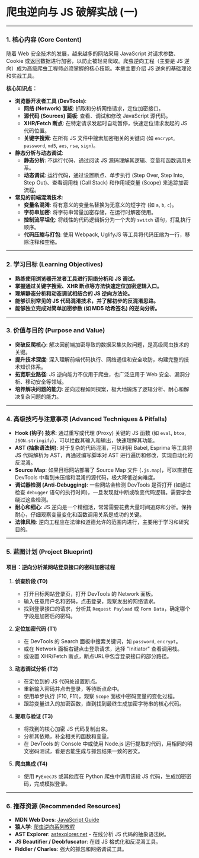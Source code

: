 # 爬虫逆向与 JS 破解实战 (一)

---

### 1. 核心内容 (Core Content)

随着 Web 安全技术的发展，越来越多的网站采用 JavaScript 对请求参数、Cookie 或返回数据进行加密，以防止被轻易爬取。爬虫逆向工程（主要是 JS 逆向）成为高级爬虫工程师必须掌握的核心技能。本章主要介绍 JS 逆向的基础理论和实战工具。

**核心知识点：**
- **浏览器开发者工具 (DevTools)**:
    - **网络 (Network) 面板**: 抓取和分析网络请求，定位加密接口。
    - **源代码 (Sources) 面板**: 查看、调试和修改 JavaScript 源代码。
    - **XHR/Fetch 断点**: 在特定请求发起时自动暂停，快速定位请求发起的 JS 代码位置。
    - **关键字搜索**: 在所有 JS 文件中搜索加密相关的关键词 (如 `encrypt`, `password`, `md5`, `aes`, `rsa`, `sign`)。
- **静态分析与动态调试**:
    - **静态分析**: 不运行代码，通过阅读 JS 源码理解其逻辑、变量和函数调用关系。
    - **动态调试**: 运行代码，通过设置断点、单步执行 (Step Over, Step Into, Step Out)、查看调用栈 (Call Stack) 和作用域变量 (Scope) 来追踪加密流程。
- **常见的前端混淆技术**:
    - **变量名混淆**: 将有意义的变量名替换为无意义的短字符 (如 `a`, `b`, `c`)。
    - **字符串加密**: 将字符串常量加密存储，在运行时解密使用。
    - **控制流平坦化**: 将线性的代码逻辑拆分为一个大的 `switch` 语句，打乱执行顺序。
    - **代码压缩与打包**: 使用 Webpack, UglifyJS 等工具将代码压缩为一行，移除注释和空格。

---

### 2. 学习目标 (Learning Objectives)

- **熟练使用浏览器开发者工具进行网络分析和 JS 调试。**
- **掌握通过关键字搜索、XHR 断点等方法快速定位加密逻辑入口。**
- **理解静态分析和动态调试相结合的 JS 逆向方法论。**
- **能够识别常见的 JS 代码混淆技术，并了解初步的反混淆思路。**
- **能够独立完成对简单加密参数 (如 MD5 哈希签名) 的逆向分析。**

---

### 3. 价值与目的 (Purpose and Value)

- **突破反爬核心**: 解决因前端加密导致的数据采集失败问题，是高级爬虫技术的关键。
- **提升技术深度**: 深入理解前端代码执行、网络通信和安全攻防，构建完整的技术知识体系。
- **拓宽职业路径**: JS 逆向能力不仅用于爬虫，也广泛应用于 Web 安全、漏洞分析、移动安全等领域。
- **培养解决问题的能力**: 逆向过程如同探案，极大地锻炼了逻辑分析、耐心和解决复杂问题的能力。

---

### 4. 高级技巧与注意事项 (Advanced Techniques & Pitfalls)

- **Hook (钩子) 技术**: 通过重写或代理 (Proxy) 关键的 JS 函数 (如 `eval`, `btoa`, `JSON.stringify`)，可以拦截其输入和输出，快速理解其功能。
- **AST (抽象语法树)**: 对于复杂的代码混淆，可以利用 Babel, Esprima 等工具将 JS 代码解析为 AST，再通过编写脚本对 AST 进行遍历和修改，实现自动化的反混淆。
- **Source Map**: 如果目标网站部署了 Source Map 文件 (`.js.map`)，可以直接在 DevTools 中看到未压缩和混淆的源代码，极大降低逆向难度。
- **调试器检测 (Anti-Debugging)**: 一些网站会检测 DevTools 是否打开 (如通过检查 `debugger` 语句的执行时间)，一旦发现就中断或改变代码逻辑。需要学会绕过这些检测。
- **耐心和细心**: JS 逆向是一个精细活，常常需要花费大量时间追踪和分析。保持耐心，仔细观察变量变化和函数调用关系是成功的关键。
- **法律风险**: 逆向工程应在法律和道德允许的范围内进行，主要用于学习和研究目的。

---

### 5. 蓝图计划 (Project Blueprint)

#### 项目：逆向分析某网站登录接口的密码加密过程

1.  **侦查阶段 (T0)**
    -   打开目标网站登录页，打开 DevTools 的 Network 面板。
    -   输入任意用户名和密码，点击登录，观察发出的网络请求。
    -   找到登录接口的请求，分析其 `Request Payload` 或 `Form Data`，确定哪个字段是加密后的密码。

2.  **定位加密代码 (T1)**
    -   在 DevTools 的 Search 面板中搜索关键词，如 `password`, `encrypt`。
    -   或在 Network 面板右键点击登录请求，选择 "Initiator" 查看调用栈。
    -   或设置 XHR/Fetch 断点，断点URL中包含登录接口的部分路径。

3.  **动态调试分析 (T2)**
    -   在定位到的 JS 代码处设置断点。
    -   重新输入密码并点击登录，等待断点命中。
    -   使用单步执行 (F10, F11)，观察 `Scope` 面板中密码变量的变化过程。
    -   跟踪变量进入的加密函数，直到找到最终生成加密字符串的核心代码。

4.  **提取与验证 (T3)**
    -   将找到的核心加密 JS 代码复制出来。
    -   分析其依赖，补全相关的函数和变量。
    -   在 DevTools 的 Console 中或使用 Node.js 运行提取的代码，用相同的明文密码测试，看是否能生成与抓包结果一致的密文。

5.  **爬虫集成 (T4)**
    -   使用 `PyExecJS` 或其他库在 Python 爬虫中调用该段 JS 代码，生成加密密码，完成模拟登录。

---

### 6. 推荐资源 (Recommended Resources)

-   **MDN Web Docs**: [JavaScript Guide](https://developer.mozilla.org/en-US/docs/Web/JavaScript/Guide)
-   **猿人学**: [爬虫逆向系列教程](https://www.yuanrenxue.com/)
-   **AST Explorer**: [astexplorer.net](https://astexplorer.net/) - 在线分析 JS 代码的抽象语法树。
-   **JS Beautifier / Deobfuscator**: 在线 JS 格式化和反混淆工具。
-   **Fiddler / Charles**: 强大的抓包和网络调试工具。
 